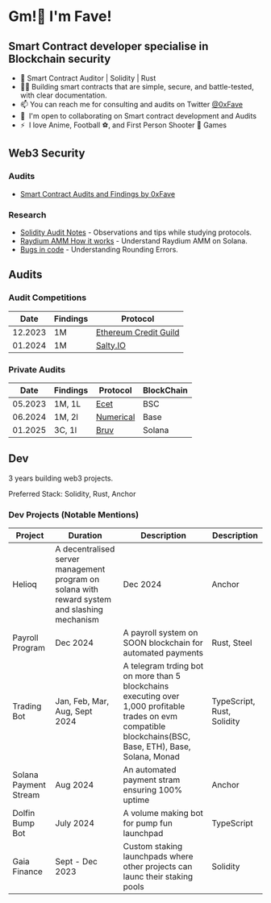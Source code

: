 Gm!👋 I'm Fave!
=======================

Smart Contract developer specialise in Blockchain security
-----------------------------------------------------

*   🔐 Smart Contract Auditor | Solidity | Rust
*   👨‍🔬 Building smart contracts that are simple, secure, and battle-tested, with clear documentation.
*   📫 You can reach me for consulting and audits on Twitter [@0xFave](https://twitter.com/0xFave)
*   🤝  I'm open to collaborating on Smart contract development and Audits
*   ⚡  I love Anime, Football ⚽, and First Person Shooter 🔫 Games

## Web3 Security

### Audits

- [Smart Contract Audits and Findings by 0xFave](https://github.com/0xFave/audits)

### Research

- [Solidity Audit Notes](https://github.com/0xfave/solidity-audit-notes) - Observations and tips while studying protocols.
- [Raydium AMM How it works](https://0xfave.hashnode.dev/raydiumammhowitworks) - Understand Raydium AMM on Solana.
- [Bugs in code](https://mirror.xyz/0xE33b7373B5c38b9FBc7fBC0D5d3F17C494A93b85/Oq1JecS_97R9I9S4OVhnRXCveS2BCIzBByuJCp_g_aw) - Understanding Rounding Errors. 

## Audits
### Audit Competitions

| Date    | Findings                   | Protocol                   | 
|---------|----------------------------|--------------------------------|
| 12.2023 | 1M      | [Ethereum Credit Guild](./contests/c4/ECG.md)     | 
| 01.2024 | 1M      | [Salty.IO](./contests/c4/Salty.md)     | 

### Private Audits

| Date    | Findings | Protocol  | BlockChain  |
| ------- | -------- | ----------- | ----------- |
| 05.2023 | 1M, 1L   | [Ecet](./solo/ecet.md) | BSC |
| 06.2024 | 1M, 2l   | [Numerical](./solo/numerical.md) | Base |
| 01.2025 | 3C, 1l   | [Bruv](https://github.com/Frankcastleauditor/public-audits/blob/main/reports/Bruv_Audit_Final.pdf?s=09)  | Solana |

## Dev
3 years building web3 projects.

Preferred Stack: Solidity, Rust, Anchor

### Dev Projects (Notable Mentions)
| Project      | Duration       | Description      | Description      |
|----------------|----------------|----------------|----------------|
| Helioq  | A decentralised server management program on solana with reward system and slashing mechanism | Dec 2024  | Anchor  |
| Payroll Program  | Dec 2024  | A payroll system on SOON blockchain for automated payments  | Rust, Steel  |
| Trading Bot  | Jan, Feb, Mar, Aug, Sept 2024  | A telegram trding bot on more than 5 blockchains executing over 1,000 profitable trades on evm compatible blockchains(BSC, Base, ETH), Base, Solana, Monad | TypeScript, Rust, Solidity |
| Solana Payment Stream | Aug 2024  | An automated payment stram ensuring 100% uptime  | Anchor  |
| Dolfin Bump Bot | July 2024  | A volume making bot for pump fun launchpad  | TypeScript  |
| Gaia Finance | Sept - Dec 2023  | Custom staking launchpads where other projects can launc their staking pools  | Solidity  |

